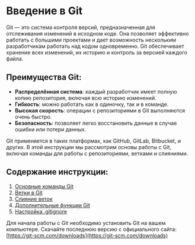 # Введение в Git

Git — это система контроля версий, предназначенная для отслеживания изменений в исходном коде. Она позволяет эффективно работать с большими проектами и дает возможность нескольким разработчикам работать над кодом одновременно. Git обеспечивает хранение всех изменений, их историю и контроль за версией каждого файла.

## Преимущества Git:
- **Распределённая система**: каждый разработчик имеет полную копию репозитория, включая всю историю изменений.
- **Гибкость**: можно работать как в одиночку, так и в команде.
- **Высокая скорость**: операции с репозиториями в Git выполняются очень быстро.
- **Безопасность**: позволяет легко восстановить данные в случае ошибки или потери данных.

Git применяется в таких платформах, как GitHub, GitLab, Bitbucket, и других. В этой инструкции мы рассмотрим основы работы с Git, включая команды для работы с репозиториями, ветками и слияниями.

## Содержание инструкции:
1. [Основные команды Git](basic-commands.md)
2. [Ветки в Git](branching.md)
3. [Слияние веток](merging.md)
4. [Дополнительные функции Git](advanced-features.md)
5. [Настройка .gitignore](gitignore.md)

Для начала работы с Git необходимо установить Git на вашем компьютере. Скачайте последнюю версию с официального сайта: [https://git-scm.com/downloads](https://git-scm.com/downloads)
